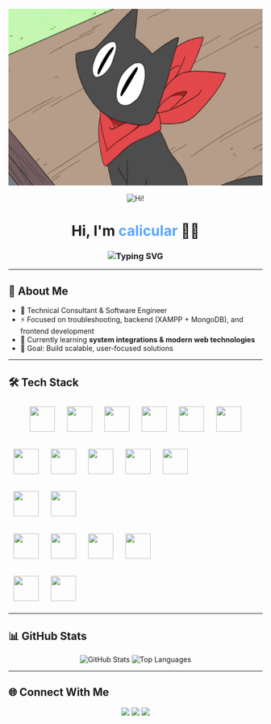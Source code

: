 <p align="center">
  <img src="https://github.com/calicular/calicular/blob/main/16894-cute-anime-cat.gif?raw=true" alt="Cute Anime Cat Banner" width="100%" height="350px" />
</p>
<p align="center">
  <img src="https://media.giphy.com/media/hvRJCLFzcasrR4ia7z/giphy.gif" width="60px" alt="Hi!" />
</p>

<h1 align="center">Hi, I'm <span style="color:#58a6ff;">calicular</span> 👨‍💻</h1>

<h3 align="center">
  <img src="https://readme-typing-svg.demolab.com?font=Fira+Code&size=28&pause=1000&center=true&vCenter=true&width=700&lines=Technical+Consultant;Software+Engineer;Problem+Solver;Lifelong+Learner" alt="Typing SVG" />
</h3>

---

## 🚀 About Me  
- 💼 Technical Consultant & Software Engineer  
- ⚡ Focused on troubleshooting, backend (XAMPP + MongoDB), and frontend development  
- 🌱 Currently learning **system integrations & modern web technologies**  
- 🎯 Goal: Build scalable, user-focused solutions  

---
## 🛠️ Tech Stack  

<p align="center">
  <!-- Frontend -->
  <a href="#"><img src="https://cdn.jsdelivr.net/gh/devicons/devicon/icons/html5/html5-original.svg" width="50" height="50" style="margin: 10px; transition: transform 0.3s;" onmouseover="this.style.transform='scale(1.2)'" onmouseout="this.style.transform='scale(1)'" /></a>
  <a href="#"><img src="https://cdn.jsdelivr.net/gh/devicons/devicon/icons/css3/css3-original.svg" width="50" height="50" style="margin: 10px; transition: transform 0.3s;" onmouseover="this.style.transform='scale(1.2)'" onmouseout="this.style.transform='scale(1)'" /></a>
  <a href="#"><img src="https://cdn.jsdelivr.net/gh/devicons/devicon/icons/javascript/javascript-original.svg" width="50" height="50" style="margin: 10px; transition: transform 0.3s;" onmouseover="this.style.transform='scale(1.2)'" onmouseout="this.style.transform='scale(1)'" /></a>
  <a href="#"><img src="https://cdn.jsdelivr.net/gh/devicons/devicon/icons/react/react-original.svg" width="50" height="50" style="margin: 10px; transition: transform 0.3s;" onmouseover="this.style.transform='scale(1.2)'" onmouseout="this.style.transform='scale(1)'" /></a>
  <a href="#"><img src="https://cdn.jsdelivr.net/gh/devicons/devicon/icons/bootstrap/bootstrap-original.svg" width="50" height="50" style="margin: 10px; transition: transform 0.3s;" onmouseover="this.style.transform='scale(1.2)'" onmouseout="this.style.transform='scale(1)'" /></a>
  <a href="#"><img src="https://www.vectorlogo.zone/logos/tailwindcss/tailwindcss-icon.svg" width="50" height="50" style="margin: 10px; transition: transform 0.3s;" onmouseover="this.style.transform='scale(1.2)'" onmouseout="this.style.transform='scale(1)'" /></a>
  
  <!-- Backend -->
  <a href="#"><img src="https://cdn.jsdelivr.net/gh/devicons/devicon/icons/php/php-original.svg" width="50" height="50" style="margin: 10px; transition: transform 0.3s;" onmouseover="this.style.transform='scale(1.2)'" onmouseout="this.style.transform='scale(1)'" /></a>
  <a href="#"><img src="https://cdn.jsdelivr.net/gh/devicons/devicon/icons/apache/apache-original.svg" width="50" height="50" style="margin: 10px; transition: transform 0.3s;" onmouseover="this.style.transform='scale(1.2)'" onmouseout="this.style.transform='scale(1)'" /></a>
  <a href="#"><img src="https://cdn.jsdelivr.net/gh/devicons/devicon/icons/python/python-original.svg" width="50" height="50" style="margin: 10px; transition: transform 0.3s;" onmouseover="this.style.transform='scale(1.2)'" onmouseout="this.style.transform='scale(1)'" /></a>
  <a href="#"><img src="https://cdn.jsdelivr.net/gh/devicons/devicon/icons/nodejs/nodejs-original.svg" width="50" height="50" style="margin: 10px; transition: transform 0.3s;" onmouseover="this.style.transform='scale(1.2)'" onmouseout="this.style.transform='scale(1)'" /></a>
  <a href="#"><img src="https://upload.wikimedia.org/wikipedia/commons/5/50/Odoo_logo.svg" width="50" height="50" style="margin: 10px; transition: transform 0.3s;" onmouseover="this.style.transform='scale(1.2)'" onmouseout="this.style.transform='scale(1)'" /></a>
  
  <!-- Databases -->
  <a href="#"><img src="https://cdn.jsdelivr.net/gh/devicons/devicon/icons/mysql/mysql-original.svg" width="50" height="50" style="margin: 10px; transition: transform 0.3s;" onmouseover="this.style.transform='scale(1.2)'" onmouseout="this.style.transform='scale(1)'" /></a>
  <a href="#"><img src="https://cdn.jsdelivr.net/gh/devicons/devicon/icons/mongodb/mongodb-original.svg" width="50" height="50" style="margin: 10px; transition: transform 0.3s;" onmouseover="this.style.transform='scale(1.2)'" onmouseout="this.style.transform='scale(1)'" /></a>
  
  <!-- Tools -->
  <a href="#"><img src="https://cdn.jsdelivr.net/gh/devicons/devicon/icons/git/git-original.svg" width="50" height="50" style="margin: 10px; transition: transform 0.3s;" onmouseover="this.style.transform='scale(1.2)'" onmouseout="this.style.transform='scale(1)'" /></a>
  <a href="#"><img src="https://cdn.jsdelivr.net/gh/devicons/devicon/icons/github/github-original.svg" width="50" height="50" style="margin: 10px; transition: transform 0.3s;" onmouseover="this.style.transform='scale(1.2)'" onmouseout="this.style.transform='scale(1)'" /></a>
  <a href="#"><img src="https://cdn.jsdelivr.net/gh/devicons/devicon/icons/vscode/vscode-original.svg" width="50" height="50" style="margin: 10px; transition: transform 0.3s;" onmouseover="this.style.transform='scale(1.2)'" onmouseout="this.style.transform='scale(1)'" /></a>
  <a href="#"><img src="https://www.vectorlogo.zone/logos/getpostman/getpostman-icon.svg" width="50" height="50" style="margin: 10px; transition: transform 0.3s;" onmouseover="this.style.transform='scale(1.2)'" onmouseout="this.style.transform='scale(1)'" /></a>
  
  <!-- Cloud / Extras -->
  <a href="#"><img src="https://cdn.jsdelivr.net/gh/devicons/devicon/icons/docker/docker-original.svg" width="50" height="50" style="margin: 10px; transition: transform 0.3s;" onmouseover="this.style.transform='scale(1.2)'" onmouseout="this.style.transform='scale(1)'" /></a>
  <a href="#"><img src="https://cdn.jsdelivr.net/gh/devicons/devicon/icons/linux/linux-original.svg" width="50" height="50" style="margin: 10px; transition: transform 0.3s;" onmouseover="this.style.transform='scale(1.2)'" onmouseout="this.style.transform='scale(1)'" /></a>
</p>

---

## 📊 GitHub Stats  
<p align="center">
  <img src="https://github-readme-stats.vercel.app/api?username=calicular&show_icons=true&theme=tokyonight" alt="GitHub Stats" height="165"/>
  <img src="https://github-readme-stats.vercel.app/api/top-langs/?username=calicular&layout=compact&theme=tokyonight" alt="Top Languages" height="165"/>
</p>

---

## 🌐 Connect With Me  
<p align="center">
  <a href="https://github.com/calicular"><img src="https://img.shields.io/badge/GitHub-100000?logo=github&logoColor=fff" /></a>
  <a href="https://www.linkedin.com/in/yourlinkedin" target="_blank"><img src="https://img.shields.io/badge/LinkedIn-0077B5?logo=linkedin&logoColor=fff" /></a>
  <a href="mailto:youremail@example.com"><img src="https://img.shields.io/badge/Email-D14836?logo=gmail&logoColor=fff" /></a>
</p>

